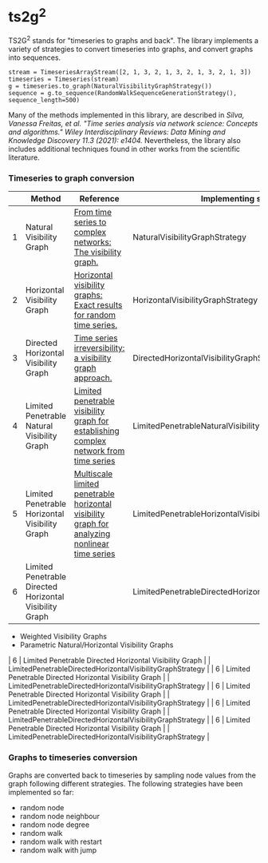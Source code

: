 # ts2g<sup>2</sup>

TS2G<sup>2</sup> stands for "timeseries to graphs and back". The library implements a variety of strategies to convert timeseries into graphs, and convert graphs into sequences.

    stream = TimeseriesArrayStream([2, 1, 3, 2, 1, 3, 2, 1, 3, 2, 1, 3])
    timeseries = Timeseries(stream)
    g = timeseries.to_graph(NaturalVisibilityGraphStrategy())
    sequence = g.to_sequence(RandomWalkSequenceGenerationStrategy(), sequence_length=500)

Many of the methods implemented in this library, are described in _Silva, Vanessa Freitas, et al. "Time series analysis via network science: Concepts and algorithms." Wiley Interdisciplinary Reviews: Data Mining and Knowledge Discovery 11.3 (2021): e1404._ Nevertheless, the library also includes additional techniques found in other works from the scientific literature.


### Timeseries to graph conversion

|   | Method                                                    | Reference                                                                                                                                                                                                                        | Implementing strategy                                      |
|---|-----------------------------------------------------------|----------------------------------------------------------------------------------------------------------------------------------------------------------------------------------------------------------------------------------|------------------------------------------------------------|
| 1 | Natural Visibility Graph                                  | [From time series to complex networks: The visibility graph.](https://www.pnas.org/doi/10.1073/pnas.0709247105)                                                                                                                  | NaturalVisibilityGraphStrategy                             |
| 2 | Horizontal Visibility Graph                               | [Horizontal visibility graphs: Exact results for random time series.](https://journals.aps.org/pre/abstract/10.1103/PhysRevE.80.046103)                                                                                          | HorizontalVisibilityGraphStrategy                          |
| 3 | Directed Horizontal Visibility Graph                      | [Time series irreversibility: a visibility graph approach.](https://link.springer.com/article/10.1140/epjb/e2012-20809-8)                                                                                                        | DirectedHorizontalVisibilityGraphStrategy                  |
| 4 | Limited Penetrable Natural   Visibility Graph             | [Limited penetrable visibility graph for establishing complex network from time series](https://www.semanticscholar.org/paper/Limited-penetrable-visibility-graph-for-complex-Zhou-Jin/fe4a3d2f486021ee066f8a80472deef57d8aee71) | LimitedPenetrableNaturalVisibilityGraphStrategy            |
| 5 | Limited Penetrable Horizontal   Visibility Graph          | [Multiscale limited penetrable horizontal visibility graph for analyzing nonlinear time series](https://www.nature.com/articles/srep35622)                                                                                                                                                                                                                             | LimitedPenetrableHorizontalVisibilityGraphStrategy         |
| 6 | Limited Penetrable Directed   Horizontal Visibility Graph |                                                                                                                                                                                                                                  | LimitedPenetrableDirectedHorizontalVisibilityGraphStrategy |


 - Weighted Visibility Graphs
 - Parametric Natural/Horizontal Visibility Graphs


| 6 | Limited Penetrable Directed   Horizontal Visibility Graph |                                                                                                                                                                                                                                  | LimitedPenetrableDirectedHorizontalVisibilityGraphStrategy |
| 6 | Limited Penetrable Directed   Horizontal Visibility Graph |                                                                                                                                                                                                                                  | LimitedPenetrableDirectedHorizontalVisibilityGraphStrategy |
| 6 | Limited Penetrable Directed   Horizontal Visibility Graph |                                                                                                                                                                                                                                  | LimitedPenetrableDirectedHorizontalVisibilityGraphStrategy |
| 6 | Limited Penetrable Directed   Horizontal Visibility Graph |                                                                                                                                                                                                                                  | LimitedPenetrableDirectedHorizontalVisibilityGraphStrategy |
| 6 | Limited Penetrable Directed   Horizontal Visibility Graph |                                                                                                                                                                                                                                  | LimitedPenetrableDirectedHorizontalVisibilityGraphStrategy |
### Graphs to timeseries conversion

Graphs are converted back to timeseries by sampling node values from the graph following different strategies. The following strategies have been implemented so far:

 - random node
 - random node neighbour
 - random node degree 
 - random walk
 - random walk with restart
 - random walk with jump

